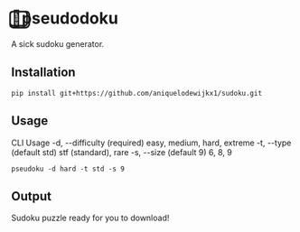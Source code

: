 # 🍙⃣pseudodoku
A sick sudoku generator.

## Installation
```
pip install git+https://github.com/aniquelodewijkx1/sudoku.git
```

## Usage
CLI Usage
-d, --difficulty (required)
    easy, medium, hard, extreme
-t, --type (default std)
    stf (standard), rare
-s, --size (default 9)
    6, 8, 9
```
pseudoku -d hard -t std -s 9
```

## Output
Sudoku puzzle ready for you to download!
